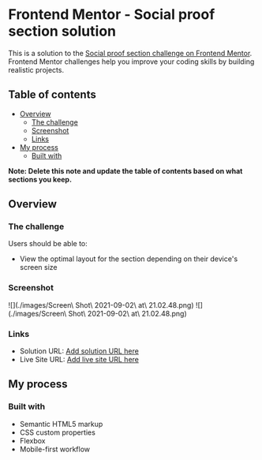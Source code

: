 # Frontend Mentor - Social proof section solution

This is a solution to the [Social proof section challenge on Frontend Mentor](https://www.frontendmentor.io/challenges/social-proof-section-6e0qTv_bA). Frontend Mentor challenges help you improve your coding skills by building realistic projects. 

## Table of contents

- [Overview](#overview)
  - [The challenge](#the-challenge)
  - [Screenshot](#screenshot)
  - [Links](#links)
- [My process](#my-process)
  - [Built with](#built-with)


**Note: Delete this note and update the table of contents based on what sections you keep.**

## Overview

### The challenge

Users should be able to:

- View the optimal layout for the section depending on their device's screen size

### Screenshot

![](./images/Screen\ Shot\ 2021-09-02\ at\ 21.02.48.png)
![](./images/Screen\ Shot\ 2021-09-02\ at\ 21.02.48.png)


### Links

- Solution URL: [Add solution URL here](https://github.com/ifenega/social-proof-section-master)
- Live Site URL: [Add live site URL here](https://ifenega.github.io/social-proof-section-master/)

## My process

### Built with

- Semantic HTML5 markup
- CSS custom properties
- Flexbox
- Mobile-first workflow











